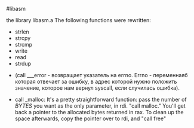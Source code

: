 #libasm

the library libasm.a
The following functions were rewritten:
- strlen 
- strcpy
- strcmp
- write
- read
- strdup

* (call ___error - возвращает указатель на errno. Errno - переменнаяб
которая отвечает за ошибку, в адрес которой нужно положить значение,
которое нам вернул syscall, если случилась ошибка).

* call _malloc: It's a pretty straightforward function: pass the number of *BYTES* you want as the only parameter, in rdi.  "call malloc."  You'll get back a pointer to the allocated bytes returned in rax.  To clean up the space afterwards, copy the pointer over to rdi, and "call free"